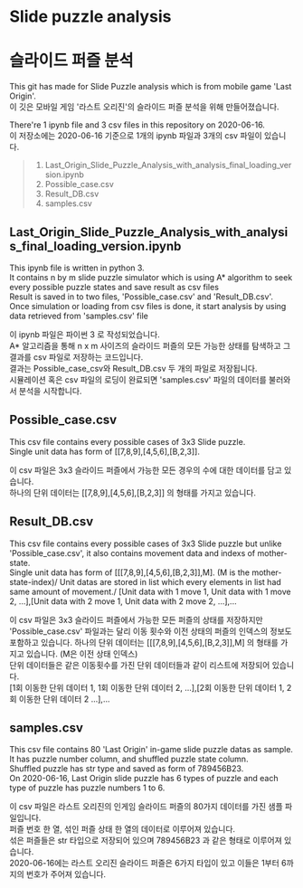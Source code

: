 # Slide puzzle analysis
# 슬라이드 퍼즐 분석

This git has made for Slide Puzzle analysis which is from mobile game 'Last Origin'.\
이 깃은 모바일 게임 '라스트 오리진'의 슬라이드 퍼즐 분석을 위해 만들어졌습니다.

There're 1 ipynb file and 3 csv files in this repository on 2020-06-16.\
이 저장소에는 2020-06-16 기준으로 1개의 ipynb 파일과 3개의 csv 파일이 있습니다.

>1. Last_Origin_Slide_Puzzle_Analysis_with_analysis_final_loading_version.ipynb
>2. Possible_case.csv
>3. Result_DB.csv
>4. samples.csv

## Last_Origin_Slide_Puzzle_Analysis_with_analysis_final_loading_version.ipynb
This ipynb file is written in python 3.\
It contains n by m slide puzzle simulator which is using A* algorithm to seek every possible puzzle states and save result as csv files\
Result is saved in to two files, 'Possible_case.csv' and 'Result_DB.csv'.\
Once simulation or loading from csv files is done, it start analysis by using data retrieved from 'samples.csv' file

이 ipynb 파일은 파이썬 3 로 작성되었습니다.\
A* 알고리즘을 통해 n x m 사이즈의 슬라이드 퍼즐의 모든 가능한 상태를 탐색하고 그 결과를 csv 파일로 저장하는 코드입니다.\
결과는 Possible_case_csv와 Result_DB.csv 두 개의 파일로 저장됩니다.\
시뮬레이션 혹은 csv 파일의 로딩이 완료되면 'samples.csv' 파일의 데이터를 불러와서 분석을 시작합니다.

## Possible_case.csv
This csv file contains every possible cases of 3x3 Slide puzzle.\
Single unit data has form of [[7,8,9],[4,5,6],[B,2,3]].

이 csv 파일은 3x3 슬라이드 퍼즐에서 가능한 모든 경우의 수에 대한 데이터를 담고 있습니다.\
하나의 단위 데이터는 [[7,8,9],[4,5,6],[B,2,3]] 의 형태를 가지고 있습니다.

## Result_DB.csv
This csv file contains every possible cases of 3x3 Slide puzzle but unlike 'Possible_case.csv', it also contains movement data and indexs of mother-state.\
Single unit data has form of [[[7,8,9],[4,5,6],[B,2,3]],M]. (M is the mother-state-index)/
Unit datas are stored in list which every elements in list had same amount of movement./
[Unit data with 1 move 1, Unit data with 1 move 2, ...],[Unit data with 2 move 1, Unit data with 2 move 2, ...],...

이 csv 파일은 3x3 슬라이드 퍼즐에서 가능한 모든 퍼즐의 상태를 저장하지만 'Possible_case.csv' 파일과는 달리 이동 횟수와 이전 상태의 퍼즐의 인덱스의 정보도 포함하고 있습니다.
하나의 단위 데이터는 [[[7,8,9],[4,5,6],[B,2,3]],M] 의 형태를 가지고 있습니다. (M은 이전 상태 인덱스)\
단위 데이터들은 같은 이동횟수를 가진 단위 데이터들과 같이 리스트에 저장되어 있습니다.\
[1회 이동한 단위 데이터 1, 1회 이동한 단위 데이터 2, ...],[2회 이동한 단위 데이터 1, 2회 이동한 단위 데이터 2 ...],...

## samples.csv
This csv file contains 80 'Last Origin' in-game slide puzzle datas as sample.\
It has puzzle number column, and shuffled puzzle state column.\
Shuffled puzzle has str type and saved as form of 789456B23.\
On 2020-06-16, Last Origin slide puzzle has 6 types of puzzle and each type of puzzle has puzzle numbers 1 to 6.

이 csv 파일은 라스트 오리진의 인게임 슬라이드 퍼즐의 80가지 데이터를 가진 샘플 파일입니다.\
퍼즐 번호 한 열, 섞인 퍼즐 상태 한 열의 데이터로 이루어져 있습니다.\
섞은 퍼즐들은 str 타입으로 저장되어 있으며 789456B23 과 같은 형태로 이루어져 있습니다.\
2020-06-16에는 라스트 오리진 슬라이드 퍼즐은 6가지 타입이 있고 이들은 1부터 6까지의 번호가 주어져 있습니다.
